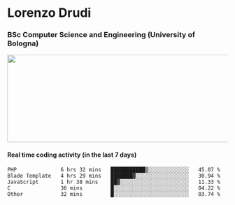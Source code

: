 # Lorenzo Drudi
### BSc Computer Science and Engineering (University of Bologna)

<img src="https://github-readme-stats.vercel.app/api?username=LorenzoDrudi&count_private=true&show_icons=true&theme=gruvbox" height=200px width=550px>

<!---Use wakatime plugins to track the coding time--->
#### Real time coding activity (in the last 7 days)
<!--START_SECTION:waka-->

```text
PHP              6 hrs 32 mins   ███████████▒░░░░░░░░░░░░░   45.07 %
Blade Template   4 hrs 29 mins   ███████▓░░░░░░░░░░░░░░░░░   30.94 %
JavaScript       1 hr 38 mins    ██▓░░░░░░░░░░░░░░░░░░░░░░   11.33 %
C                36 mins         █░░░░░░░░░░░░░░░░░░░░░░░░   04.22 %
Other            32 mins         █░░░░░░░░░░░░░░░░░░░░░░░░   03.74 %
```

<!--END_SECTION:waka-->

